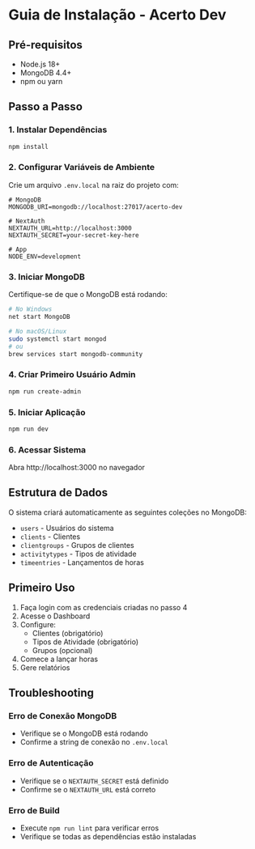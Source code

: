 # Guia de Instalação - Acerto Dev

## Pré-requisitos

- Node.js 18+ 
- MongoDB 4.4+
- npm ou yarn

## Passo a Passo

### 1. Instalar Dependências
```bash
npm install
```

### 2. Configurar Variáveis de Ambiente
Crie um arquivo `.env.local` na raiz do projeto com:

```env
# MongoDB
MONGODB_URI=mongodb://localhost:27017/acerto-dev

# NextAuth
NEXTAUTH_URL=http://localhost:3000
NEXTAUTH_SECRET=your-secret-key-here

# App
NODE_ENV=development
```

### 3. Iniciar MongoDB
Certifique-se de que o MongoDB está rodando:
```bash
# No Windows
net start MongoDB

# No macOS/Linux
sudo systemctl start mongod
# ou
brew services start mongodb-community
```

### 4. Criar Primeiro Usuário Admin
```bash
npm run create-admin
```

### 5. Iniciar Aplicação
```bash
npm run dev
```

### 6. Acessar Sistema
Abra http://localhost:3000 no navegador

## Estrutura de Dados

O sistema criará automaticamente as seguintes coleções no MongoDB:
- `users` - Usuários do sistema
- `clients` - Clientes
- `clientgroups` - Grupos de clientes  
- `activitytypes` - Tipos de atividade
- `timeentries` - Lançamentos de horas

## Primeiro Uso

1. Faça login com as credenciais criadas no passo 4
2. Acesse o Dashboard
3. Configure:
   - Clientes (obrigatório)
   - Tipos de Atividade (obrigatório)
   - Grupos (opcional)
4. Comece a lançar horas
5. Gere relatórios

## Troubleshooting

### Erro de Conexão MongoDB
- Verifique se o MongoDB está rodando
- Confirme a string de conexão no `.env.local`

### Erro de Autenticação
- Verifique se o `NEXTAUTH_SECRET` está definido
- Confirme se o `NEXTAUTH_URL` está correto

### Erro de Build
- Execute `npm run lint` para verificar erros
- Verifique se todas as dependências estão instaladas
